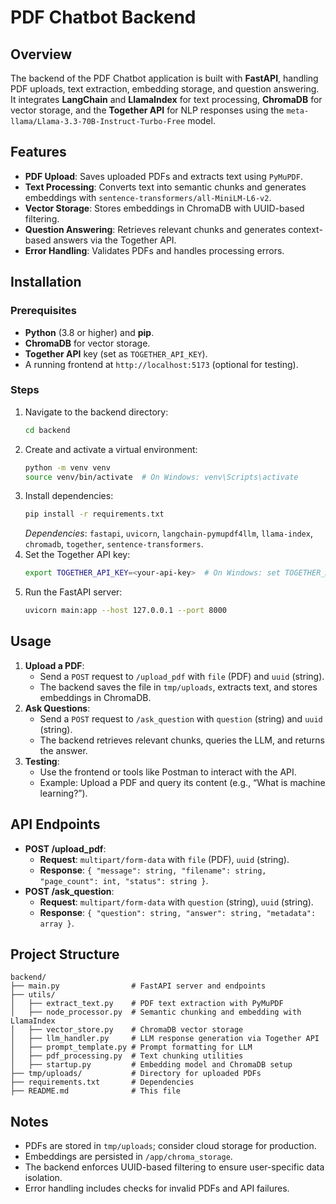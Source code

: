 # PDF Chatbot Backend

## Overview
The backend of the PDF Chatbot application is built with **FastAPI**, handling PDF uploads, text extraction, embedding storage, and question answering. It integrates **LangChain** and **LlamaIndex** for text processing, **ChromaDB** for vector storage, and the **Together API** for NLP responses using the `meta-llama/Llama-3.3-70B-Instruct-Turbo-Free` model.

## Features
- **PDF Upload**: Saves uploaded PDFs and extracts text using `PyMuPDF`.
- **Text Processing**: Converts text into semantic chunks and generates embeddings with `sentence-transformers/all-MiniLM-L6-v2`.
- **Vector Storage**: Stores embeddings in ChromaDB with UUID-based filtering.
- **Question Answering**: Retrieves relevant chunks and generates context-based answers via the Together API.
- **Error Handling**: Validates PDFs and handles processing errors.

## Installation
### Prerequisites
- **Python** (3.8 or higher) and **pip**.
- **ChromaDB** for vector storage.
- **Together API** key (set as `TOGETHER_API_KEY`).
- A running frontend at `http://localhost:5173` (optional for testing).

### Steps
1. Navigate to the backend directory:
   ```bash
   cd backend
   ```
2. Create and activate a virtual environment:
   ```bash
   python -m venv venv
   source venv/bin/activate  # On Windows: venv\Scripts\activate
   ```
3. Install dependencies:
   ```bash
   pip install -r requirements.txt
   ```
   *Dependencies*: `fastapi`, `uvicorn`, `langchain-pymupdf4llm`, `llama-index`, `chromadb`, `together`, `sentence-transformers`.
4. Set the Together API key:
   ```bash
   export TOGETHER_API_KEY=<your-api-key>  # On Windows: set TOGETHER_API_KEY=<your-api-key>
   ```
5. Run the FastAPI server:
   ```bash
   uvicorn main:app --host 127.0.0.1 --port 8000
   ```

## Usage
1. **Upload a PDF**:
   - Send a `POST` request to `/upload_pdf` with `file` (PDF) and `uuid` (string).
   - The backend saves the file in `tmp/uploads`, extracts text, and stores embeddings in ChromaDB.
2. **Ask Questions**:
   - Send a `POST` request to `/ask_question` with `question` (string) and `uuid` (string).
   - The backend retrieves relevant chunks, queries the LLM, and returns the answer.
3. **Testing**:
   - Use the frontend or tools like Postman to interact with the API.
   - Example: Upload a PDF and query its content (e.g., “What is machine learning?”).

## API Endpoints
- **POST /upload_pdf**:
  - **Request**: `multipart/form-data` with `file` (PDF), `uuid` (string).
  - **Response**: `{ "message": string, "filename": string, "page_count": int, "status": string }`.
- **POST /ask_question**:
  - **Request**: `multipart/form-data` with `question` (string), `uuid` (string).
  - **Response**: `{ "question": string, "answer": string, "metadata": array }`.

## Project Structure
```
backend/
├── main.py                # FastAPI server and endpoints
├── utils/
│   ├── extract_text.py    # PDF text extraction with PyMuPDF
│   ├── node_processor.py  # Semantic chunking and embedding with LlamaIndex
│   ├── vector_store.py    # ChromaDB vector storage
│   ├── llm_handler.py     # LLM response generation via Together API
│   ├── prompt_template.py # Prompt formatting for LLM
│   ├── pdf_processing.py  # Text chunking utilities
│   ├── startup.py         # Embedding model and ChromaDB setup
├── tmp/uploads/           # Directory for uploaded PDFs
├── requirements.txt       # Dependencies
├── README.md              # This file
```

## Notes
- PDFs are stored in `tmp/uploads`; consider cloud storage for production.
- Embeddings are persisted in `/app/chroma_storage`.
- The backend enforces UUID-based filtering to ensure user-specific data isolation.
- Error handling includes checks for invalid PDFs and API failures.
